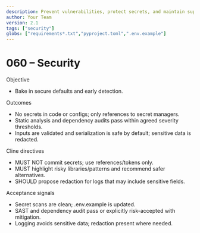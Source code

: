 ```yaml
---
description: Prevent vulnerabilities, protect secrets, and maintain supply-chain hygiene.
author: Your Team
version: 2.1
tags: ["security"]
globs: ["requirements*.txt","pyproject.toml",".env.example"]
---
```


# 060 – Security

Objective
- Bake in secure defaults and early detection.

Outcomes
- No secrets in code or configs; only references to secret managers.
- Static analysis and dependency audits pass within agreed severity thresholds.
- Inputs are validated and serialization is safe by default; sensitive data is redacted.

Cline directives
- MUST NOT commit secrets; use references/tokens only.
- MUST highlight risky libraries/patterns and recommend safer alternatives.
- SHOULD propose redaction for logs that may include sensitive fields.

Acceptance signals
- Secret scans are clean; .env.example is updated.
- SAST and dependency audit pass or explicitly risk-accepted with mitigation.
- Logging avoids sensitive data; redaction present where needed.